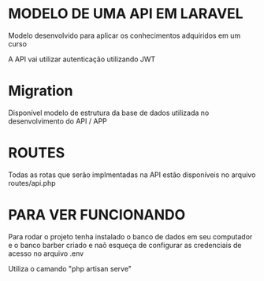 # MODELO DE UMA API EM LARAVEL

Modelo desenvolvido para aplicar os conhecimentos adquiridos em um curso

A API vai utilizar autenticação utilizando JWT

# Migration
Disponível modelo de estrutura da base de dados utilizada no desenvolvimento do API / APP

# ROUTES
Todas as rotas que serão implmentadas na API estão disponíveis no arquivo routes/api.php

# PARA VER FUNCIONANDO
Para rodar o projeto tenha instalado o banco de dados em seu computador e o banco barber criado e naõ esqueça de configurar as credenciais de acesso no arquivo .env

Utiliza o camando "php artisan serve"
